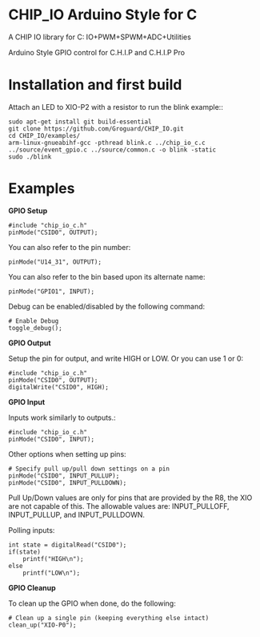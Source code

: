 # CHIP_IO Arduino Style for C
A CHIP IO library for C: IO+PWM+SPWM+ADC+Utilities

Arduino Style GPIO control for C.H.I.P and C.H.I.P Pro

# Installation and first build
Attach an LED to XIO-P2 with a resistor to run the blink example::

    sudo apt-get install git build-essential 
    git clone https://github.com/Groguard/CHIP_IO.git
    cd CHIP_IO/examples/
    arm-linux-gnueabihf-gcc -pthread blink.c ../chip_io_c.c ../source/event_gpio.c ../source/common.c -o blink -static
    sudo ./blink


# Examples

**GPIO Setup**

    #include "chip_io_c.h"
    pinMode("CSID0", OUTPUT);

You can also refer to the pin number:

    pinMode("U14_31", OUTPUT);

You can also refer to the bin based upon its alternate name:

    pinMode("GPIO1", INPUT);

Debug can be enabled/disabled by the following command:

    # Enable Debug
    toggle_debug();

**GPIO Output**

Setup the pin for output, and write HIGH or LOW. Or you can use 1 or 0:

    #include "chip_io_c.h"
    pinMode("CSID0", OUTPUT);
    digitalWrite("CSID0", HIGH);

**GPIO Input**

Inputs work similarly to outputs.:

    #include "chip_io_c.h"
    pinMode("CSID0", INPUT);

Other options when setting up pins:

    # Specify pull up/pull down settings on a pin
    pinMode("CSID0", INPUT_PULLUP);
    pinMode("CSID0", INPUT_PULLDOWN);
    
Pull Up/Down values are only for pins that are provided by the R8, the XIO are not capable of this.  The allowable values are: INPUT_PULLOFF, INPUT_PULLUP, and INPUT_PULLDOWN.

Polling inputs:

    int state = digitalRead("CSID0");
    if(state)
        printf("HIGH\n");
    else
        printf("LOW\n");

**GPIO Cleanup**

To clean up the GPIO when done, do the following:

    # Clean up a single pin (keeping everything else intact)
    clean_up("XIO-P0");
